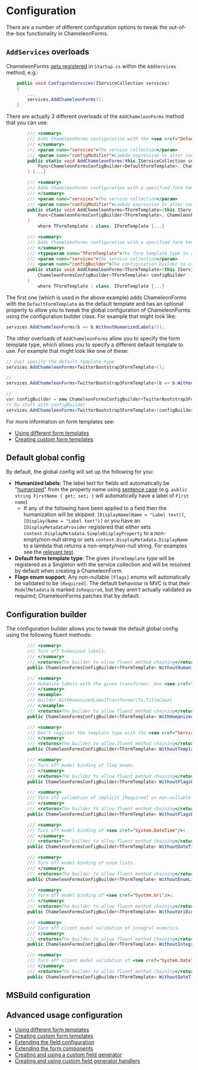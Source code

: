 # Configuration

There are a number of different configuration options to tweak the out-of-the-box functionality in ChameleonForms.

## `AddServices` overloads

ChameleonForms [gets registered](getting-started.md) in `Startup.cs` within the `AddServices` method, e.g.:

```cs
    public void ConfigureServices(IServiceCollection services)
    {
        ...
        services.AddChameleonForms();
    }
```

There are actually 3 different overloads of the `AddChameleonForms` method that you can use:

```cs
        /// <summary>
        /// Adds ChameleonForms configuration with the <see cref="DefaultFormTemplate"/>.
        /// </summary>
        /// <param name="services">The service collection</param>
        /// <param name="configModifier">Lambda expression to alter configuration</param>
        public static void AddChameleonForms(this IServiceCollection services,
            Func<ChameleonFormsConfigBuilder<DefaultFormTemplate>, ChameleonFormsConfigBuilder<DefaultFormTemplate>> configModifier = null
        ) {...}

        /// <summary>
        /// Adds ChameleonForms configuration with a specified form template and a builder modification delegate.
        /// </summary>
        /// <param name="services">The service collection</param>
        /// <param name="configModifier">Lambda expression to alter configuration</param>
        public static void AddChameleonForms<TFormTemplate>(this IServiceCollection services,
            Func<ChameleonFormsConfigBuilder<TFormTemplate>, ChameleonFormsConfigBuilder<TFormTemplate>> configModifier = null
        )
            where TFormTemplate : class, IFormTemplate {...}

        /// <summary>
        /// Adds ChameleonForms configuration with a specified form template and a builder instance.
        /// </summary>
        /// <typeparam name="TFormTemplate">The form template type to register as the default template</typeparam>
        /// <param name="services">The service collection</param>
        /// <param name="configBuilder">The configuration builder to use to specify the Chameleon Forms configuration</param>
        public static void AddChameleonForms<TFormTemplate>(this IServiceCollection services,
            ChameleonFormsConfigBuilder<TFormTemplate> configBuilder
        )
            where TFormTemplate : class, IFormTemplate {...}
```

The first one (which is used in the above example) adds ChameleonForms with the `DefaultFormTemplate` as the default template and has an optional property to allow you to tweak the global configuration of ChameleonForms using the configuration builder class. For example that might look like:

```cs
services.AddChameleonForms(b => b.WithoutHumanizedLabels());
```

The other overloads of `AddChameleonForms` allow you to specify the form template type, which allows you to specify a different default template to use. For example that might look like one of these:

```cs
// Just specify the default template type
services.AddChameleonForms<TwitterBootstrap3FormTemplate>();

// 
services.AddChameleonForms<TwitterBootstrap3FormTemplate>(b => b.WithoutHumanizedLabels());

// 
var configBuilder = new ChameleonFormsConfigBuilder<TwitterBootstrap3FormTemplate>();
// Do stuff with configBuilder
services.AddChameleonForms<TwitterBootstrap3FormTemplate>(configBuilder);
```

For more information on form templates see:

* [Using different form templates](form-templates.md)
* [Creating custom form templates](custom-template.md)

## Default global config

By default, the global config will set up the following for you:

* **Humanized labels**: The label text for fields will automatically be "[humanized](https://github.com/Humanizr/Humanizer)" from the property name using [sentence case](https://github.com/Humanizr/Humanizer#transform-string) (e.g. `public string FirstName { get; set; }` will automatically have a label of `First name`)
    * If any of the following have been applied to a field then the humanization will be skipped: `[DisplayName(Name = "Label text)]`, `[Display(Name = "Label text")]` or you have an `IDisplayMetadataProvider` registered that either sets `context.DisplayMetadata.SimpleDisplayProperty` to a non-empty/non-null string or sets `context.DisplayMetadata.DisplayName` to a lambda that returns a non-empty/non-null string. For examples see the [relevant test](https://github.com/MRCollective/ChameleonForms/blob/master/ChameleonForms.Tests/HumanizedLabelsTests.cs).
* **Default form template type**: The given `IFormTemplate` type will be registered as a Singleton with the service collection and will be resolved by default when creating a ChameleonForm.
* **Flags enum support**: Any non-nullable `[Flags]` enums will automatically be validated to be `[Required]`. The default behaviour is MVC is that their `ModelMetadata` is marked `IsRequired`, but they aren't actually validated as required; ChameleonForms patches that by default.

## Configuration builder

The configuration builder allows you to tweak the default global config using the following fluent methods:

```cs
        /// <summary>
        /// Turn off humanized labels.
        /// </summary>
        /// <returns>The builder to allow fluent method chaining</returns>
        public ChameleonFormsConfigBuilder<TFormTemplate> WithoutHumanizedLabels();

        /// <summary>
        /// Humanize labels with the given transformer. Use <see cref="To"/> to access the default Humanizer ones.
        /// </summary>
        /// <example>
        /// builder.WithHumanizedLabelTransformer(To.TitleCase)
        /// </example>
        /// <returns>The builder to allow fluent method chaining</returns>
        public ChameleonFormsConfigBuilder<TFormTemplate> WithHumanizedLabelTransformer(IStringTransformer transformer);

        /// <summary>
        /// Don't register the template type with the <see cref="ServiceCollection"/>.
        /// </summary>
        /// <returns>The builder to allow fluent method chaining</returns>
        public ChameleonFormsConfigBuilder<TFormTemplate> WithoutTemplateTypeRegistration();

        /// <summary>
        /// Turn off model binding of flag enums.
        /// </summary>
        /// <returns>The builder to allow fluent method chaining</returns>
        public ChameleonFormsConfigBuilder<TFormTemplate> WithoutFlagsEnumBinding();

        /// <summary>
        /// Turn off validation of implicit [Required] on non-nullable flag enums.
        /// </summary>
        /// <returns>The builder to allow fluent method chaining</returns>
        public ChameleonFormsConfigBuilder<TFormTemplate> WithoutFlagsEnumRequiredValidation();

        /// <summary>
        /// Turn off model binding of <see cref="System.DateTime"/>s.
        /// </summary>
        /// <returns>The builder to allow fluent method chaining</returns>
        public ChameleonFormsConfigBuilder<TFormTemplate> WithoutDateTimeBinding();

        /// <summary>
        /// Turn off model binding of enum lists.
        /// </summary>
        /// <returns>The builder to allow fluent method chaining</returns>
        public ChameleonFormsConfigBuilder<TFormTemplate> WithoutEnumListBinding();

        /// <summary>
        /// Turn off model binding of <see cref="System.Uri"/>s.
        /// </summary>
        /// <returns>The builder to allow fluent method chaining</returns>
        public ChameleonFormsConfigBuilder<TFormTemplate> WithoutUriBinding();

        /// <summary>
        /// Turn off client model validation of integral numerics.
        /// </summary>
        /// <returns>The builder to allow fluent method chaining</returns>
        public ChameleonFormsConfigBuilder<TFormTemplate> WithoutIntegralClientModelValidation();

        /// <summary>
        /// Turn off client model validation of <see cref="System.DateTime"/>s.
        /// </summary>
        /// <returns>The builder to allow fluent method chaining</returns>
        public ChameleonFormsConfigBuilder<TFormTemplate> WithoutDateTimeClientModelValidation();
```


## MSBuild configuration

## Advanced usage configuration
* [Using different form templates](form-templates.md)
* [Creating custom form templates](custom-template.md)
* [Extending the field configuration](extending-field-configuration.md)
* [Extending the form components](extending-form-components.md)
* [Creating and using a custom field generator](custom-field-generator.md)
* [Creating and using custom field generator handlers](custom-field-generator-handlers.md)
